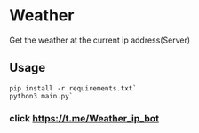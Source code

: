 # Weather

Get the weather at the current ip address(Server)


## Usage

```
pip install -r requirements.txt`
python3 main.py`
```

### click https://t.me/Weather_ip_bot
